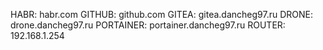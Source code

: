 HABR: habr.com
GITHUB: github.com
GITEA: gitea.dancheg97.ru
DRONE: drone.dancheg97.ru
PORTAINER: portainer.dancheg97.ru
ROUTER: 192.168.1.254
